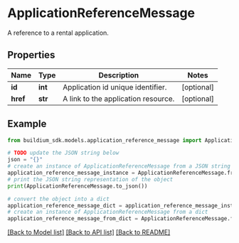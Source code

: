 # ApplicationReferenceMessage

A reference to a rental application.

## Properties

Name | Type | Description | Notes
------------ | ------------- | ------------- | -------------
**id** | **int** | Application id unique identifier. | [optional] 
**href** | **str** | A link to the application resource. | [optional] 

## Example

```python
from buildium_sdk.models.application_reference_message import ApplicationReferenceMessage

# TODO update the JSON string below
json = "{}"
# create an instance of ApplicationReferenceMessage from a JSON string
application_reference_message_instance = ApplicationReferenceMessage.from_json(json)
# print the JSON string representation of the object
print(ApplicationReferenceMessage.to_json())

# convert the object into a dict
application_reference_message_dict = application_reference_message_instance.to_dict()
# create an instance of ApplicationReferenceMessage from a dict
application_reference_message_from_dict = ApplicationReferenceMessage.from_dict(application_reference_message_dict)
```
[[Back to Model list]](../README.md#documentation-for-models) [[Back to API list]](../README.md#documentation-for-api-endpoints) [[Back to README]](../README.md)


